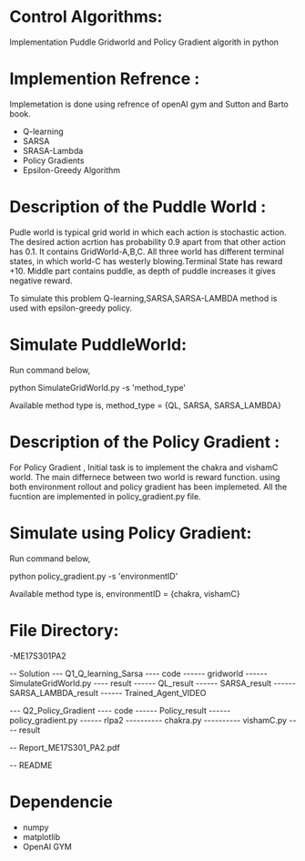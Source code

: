 # Control Algorithms:
Implementation Puddle Gridworld and Policy Gradient algorith in python

# Implemention Refrence :
Implemetation is done using refrence of openAI gym and Sutton and Barto book.
 
* Q-learning
* SARSA
* SRASA-Lambda
* Policy Gradients
* Epsilon-Greedy Algorithm

# Description of the Puddle World :
Pudle world is typical grid world in which each action is stochastic action. The desired action acrtion has probability 0.9 apart from that other action has 0.1. It contains GridWorld-A,B,C.  All three world has different terminal states, in which world-C has westerly blowing.Terminal State has reward +10. Middle part contains puddle, as depth of puddle increases it gives negative reward.

To simulate this problem Q-learning,SARSA,SARSA-LAMBDA method is used with epsilon-greedy policy.

# Simulate PuddleWorld:
Run command below,

python SimulateGridWorld.py -s 'method_type'

Available method type is,
method_type = {QL, SARSA, SARSA_LAMBDA}



# Description of the Policy Gradient :
For Policy Gradient , Initial task is to implement the chakra and vishamC world. The main differnece between two world is reward function. using both environment rollout and policy gradient has been implemeted. All the fucntion are implemented in policy_gradient.py file.

# Simulate using Policy Gradient:
Run command below,

python policy_gradient.py -s 'environmentID'

Available method type is,
environmentID = {chakra, vishamC}
# File Directory:
-ME17S301PA2

-- Solution
--- Q1_Q_learning_Sarsa
---- code
------ gridworld
------ SimulateGridWorld.py
---- result
------ QL_result
------ SARSA_result
------ SARSA_LAMBDA_result
------ Trained_Agent_VIDEO


--- Q2_Policy_Gradient
---- code
------ Policy_result
------ policy_gradient.py
------ rlpa2
---------- chakra.py
---------- vishamC.py
---- result


-- Report_ME17S301_PA2.pdf

-- README
# Dependencie

* numpy
* matplotlib
* OpenAI GYM



